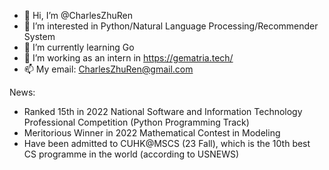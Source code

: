- 👋 Hi, I’m @CharlesZhuRen
- 👀 I’m interested in Python/Natural Language Processing/Recommender System
- 🌱 I’m currently learning Go
- 💞️ I’m working as an intern in https://gematria.tech/
- 📫 My email: CharlesZhuRen@gmail.com

News:
- Ranked 15th in 2022 National Software and Information Technology Professional Competition (Python Programming Track)
- Meritorious Winner in 2022 Mathematical Contest in Modeling
- Have been admitted to CUHK@MSCS (23 Fall), which is the 10th best CS programme in the world (according to USNEWS)

<!---
CharlesZhuRen/CharlesZhuRen is a ✨ special ✨ repository because its `README.md` (this file) appears on your GitHub profile.
You can click the Preview link to take a look at your changes.
--->
